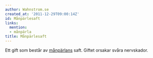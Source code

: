 ```yaml
---
author: Wahnstrom.se
created_at: '2011-12-29T09:00:14Z'
id: Månpärlesaft
links:
  mention:
  - månpärla
title: Månpärlesaft
---
```


Ett gift som består av [månpärlans] saft. Giftet orsakar svåra nervskador.

  [månpärlans]: månpärla